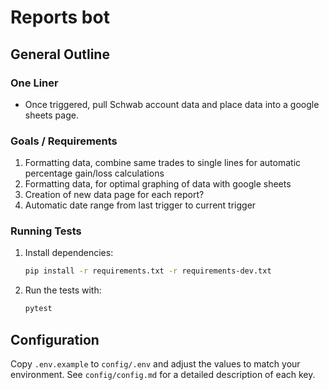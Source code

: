 # Reports bot
## General Outline
### One Liner
- Once triggered, pull Schwab account data and place data into a google sheets page.

### Goals / Requirements
1. Formatting data, combine same trades to single lines for automatic percentage gain/loss calculations
2. Formatting data, for optimal graphing of data with google sheets
3. Creation of new data page for each report?
4. Automatic date range from last trigger to current trigger

### Running Tests
1. Install dependencies:
   ```bash
   pip install -r requirements.txt -r requirements-dev.txt
   ```
2. Run the tests with:
   ```bash
   pytest
   ```
## Configuration
Copy `.env.example` to `config/.env` and adjust the values to match your environment. See `config/config.md` for a detailed description of each key.


